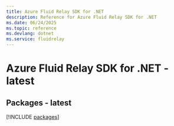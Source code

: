 ```yaml
---
title: Azure Fluid Relay SDK for .NET
description: Reference for Azure Fluid Relay SDK for .NET
ms.date: 06/24/2025
ms.topic: reference
ms.devlang: dotnet
ms.service: fluidrelay
---
```

# Azure Fluid Relay SDK for .NET - latest
## Packages - latest
[!INCLUDE [packages](fluid-relay-index.md)]